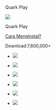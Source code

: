 Quark Play







![](https://www.facebook.com/tr?id=257503883446525&ev=PageView&noscript=1)



Quark Play

[Cara Menginstal?](/home/dwHelp)

Download:7,600,000+

* ![](/images/download28/pic1.jpg)
* ![](/images/download28/pic2.jpg)
* ![](/images/download28/pic3.jpg)

* ![](/images/download28/s1.png)
* ![](/images/download28/s2.png)
* ![](/images/download28/s2.png)